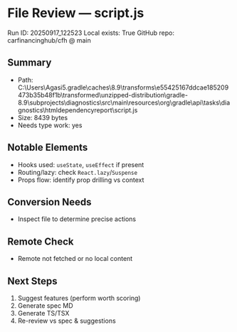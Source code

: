 # File Review — script.js
Run ID: 20250917_122523
Local exists: True
GitHub repo: carfinancinghub/cfh @ main

## Summary
- Path: C:\Users\Agasi5\.gradle\caches\8.9\transforms\e55425167ddcae185209473b35b48f1b\transformed\unzipped-distribution\gradle-8.9\subprojects\diagnostics\src\main\resources\org\gradle\api\tasks\diagnostics\htmldependencyreport\script.js
- Size: 8439 bytes
- Needs type work: yes

## Notable Elements
- Hooks used: `useState`, `useEffect` if present
- Routing/lazy: check `React.lazy`/`Suspense`
- Props flow: identify prop drilling vs context

## Conversion Needs
- Inspect file to determine precise actions

## Remote Check
- Remote not fetched or no local content

## Next Steps
1) Suggest features (perform worth scoring)
2) Generate spec MD
3) Generate TS/TSX
4) Re-review vs spec & suggestions